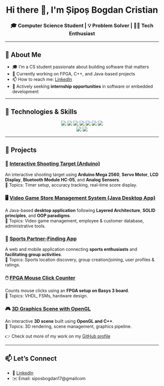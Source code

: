 <h1 align="center">Hi there 👋, I'm Șipoș Bogdan Cristian</h1>
<h3 align="center">🎓 Computer Science Student | 💡 Problem Solver | 👨‍💻 Tech Enthusiast</h3>

---

## 📝 About Me

- 🎓 I’m a CS student passionate about building software that matters  
- 🔭 Currently working on FPGA, C++, and Java-based projects   
- 📫 How to reach me: [LinkedIn](https://www.linkedin.com/in/siposbogdan)  
- 💼 Actively seeking **internship opportunities** in software or embedded development  

---

## 🧠 Technologies & Skills

<p align="center">
  <img src="https://img.shields.io/badge/C-00599C?style=for-the-badge&logo=c&logoColor=white"/>
  <img src="https://img.shields.io/badge/C++-00599C?style=for-the-badge&logo=c%2B%2B&logoColor=white"/>
  <img src="https://img.shields.io/badge/Java-ED8B00?style=for-the-badge&logo=java&logoColor=white"/>
  <img src="https://img.shields.io/badge/Python-3776AB?style=for-the-badge&logo=python&logoColor=white"/>
  <img src="https://img.shields.io/badge/C%23-239120?style=for-the-badge&logo=c-sharp&logoColor=white"/>
  <img src="https://img.shields.io/badge/Assembly-444444?style=for-the-badge"/>
  <img src="https://img.shields.io/badge/VHDL-8A1538?style=for-the-badge"/>
  <br/>
  <img src="https://img.shields.io/badge/MySQL-4479A1?style=for-the-badge&logo=mysql&logoColor=white"/>
  <img src="https://img.shields.io/badge/OpenGL-5586A4?style=for-the-badge&logo=opengl"/>
</p>

---

## 📌 Projects

### 🎯 [Interactive Shooting Target (Arduino)](https://github.com/SiposBogdan/Interactive-Shooting-Target)  
An interactive shooting target using **Arduino Mega 2560**, **Servo Motor**, **LCD Display**, **Bluetooth Module HC-05**, and **Analog Sensors**.  
📌 Topics: Timer setup, accuracy tracking, real-time score display.

### 🖥️ [Video Game Store Management System (Java Desktop App)](https://github.com/SiposBogdan/Desktop-App)  
A Java-based **desktop application** following **Layered Architecture**, **SOLID principles**, and **OOP paradigms**.  
📌 Topics: Video game management, employee & customer database, administrative tools.

### 🏅 [Sports Partner-Finding App](https://github.com/SiposBogdan/Sports-Finder)  
A web and mobile application connecting **sports enthusiasts** and **facilitating group activities**.  
📌 Topics: Sports location discovery, group creation/joining, user profiles & ratings.

### 🖱️ [FPGA Mouse Click Counter](https://github.com/SiposBogdan/FPGA-Mouse-Click-Counter)  
Counts mouse clicks using an **FPGA setup on Basys 3 board**.  
📌 Topics: VHDL, FSMs, hardware design.

### 🎮 [3D Graphics Scene with OpenGL](https://github.com/SiposBogdan/3D-Graphics-Scene-OpenGL)  
An interactive **3D scene** built using **OpenGL and C++**.  
📌 Topics: 3D rendering, scene management, graphics pipeline.

👉 Check out more of my work on my [GitHub profile](https://github.com/SiposBogdan)

---

## 📫 Let’s Connect

- 💼 [LinkedIn](https://www.linkedin.com/in/siposbogdan)  
- ✉️ Email: siposbogdan17@gmailcom 
